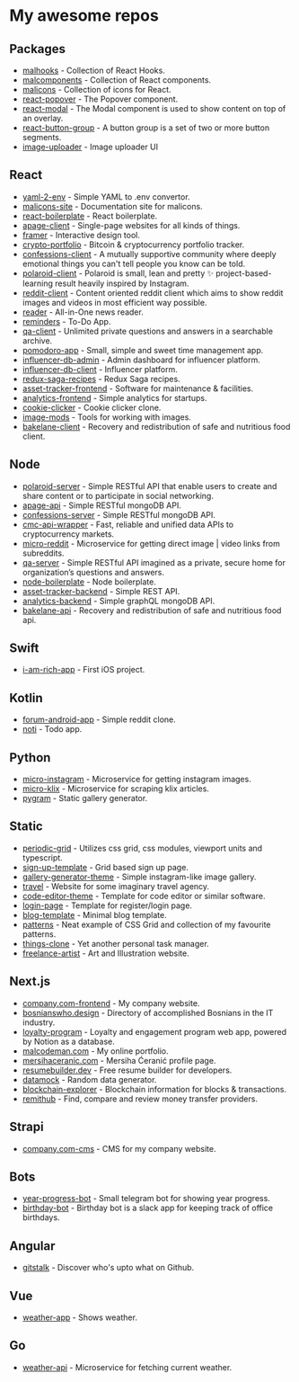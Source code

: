 # My awesome repos

## Packages

- [malhooks](https://github.com/malcodeman/malhooks) - Collection of React Hooks.
- [malcomponents](https://github.com/malcodeman/malcomponents) - Collection of React components.
- [malicons](https://github.com/malcodeman/malicons) - Collection of icons for React.
- [react-popover](https://github.com/malcodeman/react-popover) - The Popover component.
- [react-modal](https://github.com/malcodeman/react-modal) - The Modal component is used to show content on top of an overlay.
- [react-button-group](https://github.com/malcodeman/react-button-group) - A button group is a set of two or more button segments.
- [image-uploader](https://github.com/malcodeman/image-uploader) - Image uploader UI

## React

- [yaml-2-env](https://github.com/malcodeman/yaml-2-env) - Simple YAML to .env convertor.
- [malicons-site](https://github.com/malcodeman/malicons-site) - Documentation site for malicons.
- [react-boilerplate](https://github.com/malcodeman/react-boilerplate) - React boilerplate.
- [apage-client](https://github.com/malcodeman/apage-client) - Single-page websites for all kinds of things.
- [framer](https://github.com/malcodeman/framer) - Interactive design tool.
- [crypto-portfolio](https://github.com/malcodeman/crypto-portfolio) - Bitcoin & cryptocurrency portfolio tracker.
- [confessions-client](https://github.com/malcodeman/confessions-client) - A mutually supportive community where deeply emotional things you can't tell people you know can be told.
- [polaroid-client](https://github.com/malcodeman/polaroid-client) - Polaroid is small, lean and pretty ✨ project-based-learning result heavily inspired by Instagram.
- [reddit-client](https://github.com/malcodeman/reddit-client) - Content oriented reddit client which aims to show reddit images and videos in most efficient way possible.
- [reader](https://github.com/malcodeman/reader) - All-in-One news reader.
- [reminders](https://github.com/malcodeman/reminders) - To-Do App.
- [qa-client](https://github.com/malcodeman/qa-client) - Unlimited private questions and answers in a searchable archive.
- [pomodoro-app](https://github.com/malcodeman/pomodoro-app) - Small, simple and sweet time management app.
- [influencer-db-admin](https://github.com/malcodeman/influencer-db-admin) - Admin dashboard for influencer platform.
- [influencer-db-client](https://github.com/malcodeman/influencer-db-client) - Influencer platform.
- [redux-saga-recipes](https://github.com/malcodeman/redux-saga-recipes) - Redux Saga recipes.
- [asset-tracker-frontend](https://github.com/malcodeman/asset-tracker-frontend) - Software for maintenance & facilities.
- [analytics-frontend](https://github.com/malcodeman/analytics-frontend) - Simple analytics for startups.
- [cookie-clicker](https://github.com/malcodeman/cookie-clicker) - Cookie clicker clone.
- [image-mods](https://github.com/malcodeman/image-mods) - Tools for working with images.
- [bakelane-client](https://github.com/malcodeman/bakelane-client) - Recovery and redistribution of safe and nutritious food client.

## Node

- [polaroid-server](https://github.com/malcodeman/polaroid-server) - Simple RESTful API that enable users to create and share content or to participate in social networking.
- [apage-api](https://github.com/malcodeman/apage-api) - Simple RESTful mongoDB API.
- [confessions-server](https://github.com/malcodeman/confessions-server) - Simple RESTful mongoDB API.
- [cmc-api-wrapper](https://github.com/malcodeman/cmc-api-wrapper) - Fast, reliable and unified data APIs to cryptocurrency markets.
- [micro-reddit](https://github.com/malcodeman/micro-reddit) - Microservice for getting direct image | video links from subreddits.
- [qa-server](https://github.com/malcodeman/qa-server) - Simple RESTful API imagined as a private, secure home for organization’s questions and answers.
- [node-boilerplate](https://github.com/malcodeman/node-boilerplate) - Node boilerplate.
- [asset-tracker-backend](https://github.com/malcodeman/asset-tracker-backend) - Simple REST API.
- [analytics-backend](https://github.com/malcodeman/analytics-backend) - Simple graphQL mongoDB API.
- [bakelane-api](https://github.com/malcodeman/bakelane-api) - Recovery and redistribution of safe and nutritious food api.

## Swift

- [i-am-rich-app](https://github.com/malcodeman/i-am-rich-app) - First iOS project.

## Kotlin

- [forum-android-app](https://github.com/malcodeman/forum-android-app) - Simple reddit clone.
- [noti](https://github.com/malcodeman/noti) - Todo app.

## Python

- [micro-instagram](https://github.com/malcodeman/micro-instagram) - Microservice for getting instagram images.
- [micro-klix](https://github.com/malcodeman/micro-klix) - Microservice for scraping klix articles.
- [pygram](https://github.com/malcodeman/pygram) - Static gallery generator.

## Static

- [periodic-grid](https://github.com/malcodeman/periodic-grid) - Utilizes css grid, css modules, viewport units and typescript.
- [sign-up-template](https://github.com/malcodeman/sign-up-template) - Grid based sign up page.
- [gallery-generator-theme](https://github.com/malcodeman/gallery-generator-theme) - Simple instagram-like image gallery.
- [travel](https://github.com/malcodeman/travel) - Website for some imaginary travel agency.
- [code-editor-theme](https://github.com/malcodeman/code-editor-theme) - Template for code editor or similar software.
- [login-page](https://github.com/malcodeman/login-page) - Template for register/login page.
- [blog-template](https://github.com/malcodeman/blog-template) - Minimal blog template.
- [patterns](https://github.com/malcodeman/patterns) - Neat example of CSS Grid and collection of my favourite patterns.
- [things-clone](https://github.com/malcodeman/things-clone) - Yet another personal task manager.
- [freelance-artist](https://github.com/malcodeman/freelance-artist) - Art and Illustration website.

## Next.js

- [company.com-frontend](https://github.com/malcodeman/company.com-frontend) - My company website.
- [bosnianswho.design](https://github.com/malcodeman/bosnianswho.design) - Directory of accomplished Bosnians in the IT industry.
- [loyalty-program](https://github.com/malcodeman/loyalty-program) - Loyalty and engagement program web app, powered by Notion as a database.
- [malcodeman.com](https://github.com/malcodeman/malcodeman.com) - My online portfolio.
- [mersihaceranic.com](https://github.com/malcodeman/mersihaceranic.com) - Mersiha Ćeranić profile page.
- [resumebuilder.dev](https://github.com/malcodeman/resumebuilder.dev) - Free resume builder for developers.
- [datamock](https://github.com/malcodeman/datamock) - Random data generator.
- [blockchain-explorer](https://github.com/malcodeman/blockchain-explorer) - Blockchain information for blocks & transactions.
- [remithub](https://github.com/malcodeman/remithub) - Find, compare and review money transfer providers.

## Strapi

- [company.com-cms](https://github.com/malcodeman/company.com-cms) - CMS for my company website.

## Bots

- [year-progress-bot](https://github.com/malcodeman/year-progress-bot) - Small telegram bot for showing year progress.
- [birthday-bot](https://github.com/malcodeman/birthday-bot) - Birthday bot is a slack app for keeping track of office birthdays.

## Angular

- [gitstalk](https://github.com/malcodeman/gitstalk) - Discover who's upto what on Github.

## Vue

- [weather-app](https://github.com/malcodeman/weather-app) - Shows weather.

## Go

- [weather-api](https://github.com/malcodeman/weather-api) - Microservice for fetching current weather.
